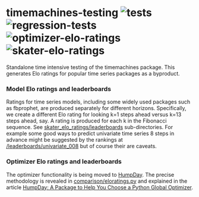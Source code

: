 # timemachines-testing ![tests](https://github.com/microprediction/timemachines/workflows/tests/badge.svg) ![regression-tests](https://github.com/microprediction/timemachines-testing/workflows/regression-tests/badge.svg) ![optimizer-elo-ratings](https://github.com/microprediction/timemachines-testing/workflows/optimizer-elo-ratings/badge.svg) ![skater-elo-ratings](https://github.com/microprediction/timemachines-testing/workflows/skater-elo-ratings/badge.svg)

Standalone time intensive testing of the timemachines package. This generates Elo ratings for popular time series packages as a byproduct. 


### Model Elo ratings and leaderboards

Ratings for time series models, including some widely used packages such as fbprophet, are produced separately for different horizons. Specifically, we create a different Elo rating for looking k=1 steps ahead versus k=13 steps ahead, say. A rating is produced for each k in the Fibonacci sequence. See [skater_elo_ratings/leaderboards](https://github.com/microprediction/timemachines-testing/tree/main/skater_elo_ratings/leaderboards) sub-directories. For example some good ways to predict univariate time series 8 steps in advance might be suggested by the rankings at [/leaderboards/univariate_008](https://github.com/microprediction/timemachines-testing/tree/main/skater_elo_ratings/leaderboards/univariate_008) but of course their are caveats. 

### Optimizer Elo ratings and leaderboards

The optimizer functionality is being moved to [HumpDay](https://github.com/microprediction/humpday). The precise methodology is revealed in [comparison/eloratings.py](https://github.com/microprediction/humpday/blob/main/humpday/comparison/eloratings.py) and explained in the article [HumpDay: A Package to Help You Choose a Python Global Optimizer](http://www.microprediction.com/blog/humpday).
